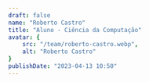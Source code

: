 ```yaml
---
draft: false
name: "Roberto Castro"
title: "Aluno - Ciência da Computação"
avatar: {
    src: "/team/roberto-castro.webp",
    alt: "Roberto Castro"
}
publishDate: "2023-04-13 10:50"
---
```

